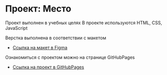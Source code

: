 # Проект: Место

Проект выполнен в учебных целях
В проекте используются HTML, CSS, JavaScript

Верстка выполнена в соответствии с макетом

* [Ссылка на макет в Figma](https://www.figma.com/file/2cn9N9jSkmxD84oJik7xL7/JavaScript.-Sprint-4?node-id=0%3A1)

Ознакомиться с проектом можно на странице GitHubPages

* [Ссылка на проект в GitHubPages](https://bigwhitemouse.github.io/mesto/)
